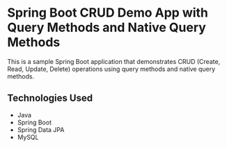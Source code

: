 # Spring Boot CRUD Demo App with Query Methods and Native Query Methods

This is a sample Spring Boot application that demonstrates CRUD (Create, Read, Update, Delete) operations using query methods and native query methods.

## Technologies Used

- Java
- Spring Boot
- Spring Data JPA
- MySQL




